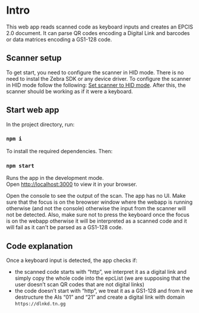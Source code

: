 # Intro
This web app reads scanned code as keyboard inputs and creates an EPCIS 2.0 document. It can parse QR codes encoding a Digital Link and barcodes or data matrices encoding a GS1-128 code.

## Scanner setup
To get start, you need to configure the scanner in HID mode. There is no need to instal the Zebra SDK or any device driver. To configure the scanner in HID mode follow the following: [Set scanner to HID mode](https://supportcommunity.zebra.com/s/article/How-to-setup-an-LS2208-for-USB-communication?language=en_US). After this, the scanner should be working as if it were a keyboard.

## Start web app

In the project directory, run:

### `npm i`

To install the required dependencies. Then:

### `npm start`

Runs the app in the development mode.\
Open [http://localhost:3000](http://localhost:3000) to view it in your browser.

Open the console to see the output of the scan. The app has no UI. Make sure that the focus is on the breowser window where the webapp is running otherwise (and not the console) otherwise the input from the scanner will not be detected.
Also, make sure not to press the keyboard once the focus is on the webapp otherwise it will be interpreted as a scanned code and it will fail as it can't be parsed as a GS1-128 code. 

## Code explanation
Once a keyboard input is detected, the app checks if:
- the scanned code starts with “http”, we interpret it as a digital link and simply copy the whole code into the epcList (we are supposing that the user doesn’t scan QR codes that are not digital links)
- the code doesn’t start with “http”, we treat it as a GS1-128 and from it we destructure the AIs “01” and “21” and create a digital link with domain `https://dlnkd.tn.gg`